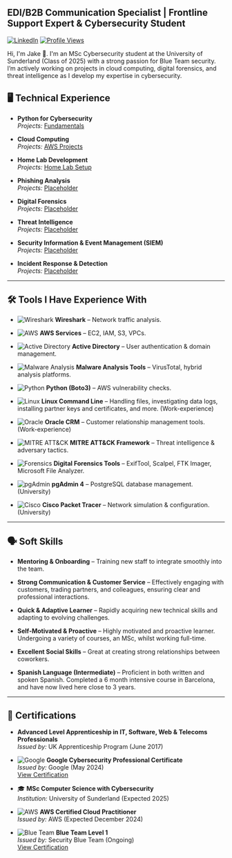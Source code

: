 ## EDI/B2B Communication Specialist | Frontline Support Expert & Cybersecurity Student  
[![LinkedIn](https://img.shields.io/badge/LinkedIn-Connect-blue?style=flat&logo=linkedin)](https://www.linkedin.com/in/jake-wilson-874559265/)
[![Profile Views](https://komarev.com/ghpvc/?username=wilbcn)](https://github.com/wilbcn)

<p>Hi, I'm Jake 👋. I'm an MSc Cybersecurity student at the University of Sunderland (Class of 2025) with a strong passion for Blue Team security. I’m actively working on projects in cloud computing, digital forensics, and threat intelligence as I develop my expertise in cybersecurity.

## 🖥️ Technical Experience  

- **Python for Cybersecurity**  
  *Projects:* [Fundamentals](https://github.com/wilbcn/Applying-Python-to-Cybersecurity/tree/main/Fundamental)  

- **Cloud Computing**  
  *Projects:* [AWS Projects](https://github.com/wilbcn/AWS-Projects)  

- **Home Lab Development**  
  *Projects:* [Home Lab Setup](https://github.com/wilbcn/HomeLab)  

- **Phishing Analysis**  
  *Projects:* [Placeholder](<link>)  

- **Digital Forensics**  
  *Projects:* [Placeholder](<link>)  

- **Threat Intelligence**  
  *Projects:* [Placeholder](<link>)  

- **Security Information & Event Management (SIEM)**  
  *Projects:* [Placeholder](<link>)  

- **Incident Response & Detection**  
  *Projects:* [Placeholder](<link>)  

---

## 🛠️ Tools I Have Experience With  

- ![Wireshark](https://img.shields.io/badge/Wireshark-Network%20Analysis-blue?style=flat&logo=wireshark) **Wireshark** – Network traffic analysis.  

- ![AWS](https://img.shields.io/badge/AWS-Cloud%20Computing-orange?style=flat&logo=amazon-aws) **AWS Services** – EC2, IAM, S3, VPCs.  

- ![Active Directory](https://img.shields.io/badge/Active%20Directory-User%20Management-blue?style=flat) **Active Directory** – User authentication & domain management.  

- ![Malware Analysis](https://img.shields.io/badge/Malware%20Analysis-VirusTotal-red) **Malware Analysis Tools** – VirusTotal, hybrid analysis platforms.  

- ![Python](https://img.shields.io/badge/Python-Boto3-green?style=flat&logo=python) **Python (Boto3)** – AWS vulnerability checks.  

- ![Linux](https://img.shields.io/badge/Linux-Command%20Line-yellow?style=flat&logo=linux) **Linux Command Line** – Handling files, investigating data logs, installing partner keys and certificates, and more. (Work-experience)  

- ![Oracle](https://img.shields.io/badge/Oracle-CRM-red?style=flat&logo=oracle) **Oracle CRM** – Customer relationship management tools. (Work-experience) 

- ![MITRE ATT&CK](https://img.shields.io/badge/MITRE%20ATT&CK-Threat%20Intelligence-purple?style=flat) **MITRE ATT&CK Framework** – Threat intelligence & adversary tactics.  

- ![Forensics](https://img.shields.io/badge/Digital%20Forensics-Investigation-blue) **Digital Forensics Tools** – ExifTool, Scalpel, FTK Imager, Microsoft File Analyzer. 

- ![pgAdmin](https://img.shields.io/badge/PostgreSQL-pgAdmin%204-blue?style=flat&logo=postgresql) **pgAdmin 4** – PostgreSQL database management. (University)  

- ![Cisco](https://img.shields.io/badge/Cisco%20Packet%20Tracer-Network%20Simulation-blue?style=flat&logo=cisco) **Cisco Packet Tracer** – Network simulation & configuration. (University)  

---

## 🗣️ Soft Skills  

- **Mentoring & Onboarding** – Training new staff to integrate smoothly into the team.   

- **Strong Communication & Customer Service** – Effectively engaging with customers, trading partners, and colleagues, ensuring clear and professional interactions.  

- **Quick & Adaptive Learner** – Rapidly acquiring new technical skills and adapting to evolving challenges.  

- **Self-Motivated & Proactive** – Highly motivated and proactive learner. Undergoing a variety of courses, an MSc, whilst working full-time.

- **Excellent Social Skills** – Great at creating strong relationships between coworkers. 

- **Spanish Language (Intermediate)** – Proficient in both written and spoken Spanish. Completed a 6 month intensive course in Barcelona, and have now lived here close to 3 years.

---

## 📄 Certifications  

- **Advanced Level Apprenticeship in IT, Software, Web & Telecoms Professionals**  
  *Issued by:* UK Apprenticeship Program (June 2017)  

- ![Google](https://img.shields.io/badge/Google-Cybersecurity-blue?style=flat&logo=google) **Google Cybersecurity Professional Certificate**  
  *Issued by:* Google (May 2024)  
  [View Certification](https://www.coursera.org/professional-certificates/google-cybersecurity)  

- 🎓 **MSc Computer Science with Cybersecurity**  
  *Institution:* University of Sunderland (Expected 2025)  

- ![AWS](https://img.shields.io/badge/AWS-Cloud%20Practitioner-orange?style=flat&logo=amazon-aws) **AWS Certified Cloud Practitioner**  
  *Issued by:* AWS (Expected December 2024)  

- ![Blue Team](https://img.shields.io/badge/Blue%20Team-Level%201-blue?style=flat&logo=security) **Blue Team Level 1**  
  *Issued by:* Security Blue Team (Ongoing)  
  [View Certification](https://www.securityblue.team/certifications/blue-team-level-1)  



